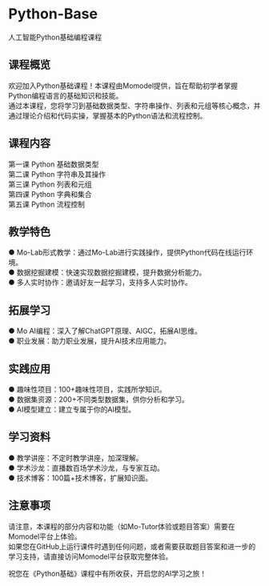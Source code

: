 # Python-Base
人工智能Python基础编程课程
## 课程概览
欢迎加入Python基础课程！本课程由Momodel提供，旨在帮助初学者掌握Python编程语言的基础知识和技能。     
通过本课程，您将学习到基础数据类型、字符串操作、列表和元组等核心概念，并通过理论介绍和代码实操，掌握基本的Python语法和流程控制。  
## 课程内容
  第一课	Python 基础数据类型   
  第二课	Python 字符串及其操作   
  第三课	Python 列表和元组   
  第四课	Python 字典和集合  
  第五课	Python 流程控制   
## 教学特色 
  ● Mo-Lab形式教学：通过Mo-Lab进行实践操作，提供Python代码在线运行环境。   
  ● 数据挖掘建模：快速实现数据挖掘建模，提升数据分析能力。   
  ● 多人实时协作：邀请好友一起学习，支持多人实时协作。
## 拓展学习
  ● Mo AI编程：深入了解ChatGPT原理、AIGC，拓展AI思维。   
  ● 职业发展：助力职业发展，提升AI技术应用能力。
## 实践应用
  ● 趣味性项目：100+趣味性项目，实践所学知识。  
  ● 数据集资源：200+不同类型数据集，供你分析和学习。   
  ● AI模型建立：建立专属于你的AI模型。
## 学习资料
  ● 教学讲座：不定时教学讲座，加深理解。  
  ● 学术沙龙：直播数百场学术沙龙，与专家互动。   
  ● 技术博客：100篇+技术博客，扩展知识面。   
## 注意事项
请注意，本课程的部分内容和功能（如Mo-Tutor体验或题目答案）需要在Momodel平台上体验。     
如果您在GitHub上运行课件时遇到任何问题，或者需要获取题目答案和进一步的学习支持，请直接访问Momodel平台获取完整体验。
  
祝您在《Python基础》课程中有所收获，开启您的AI学习之旅！
